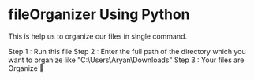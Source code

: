 # fileOrganizer Using Python

This is help us to organize our files in single command. 

Step 1 : Run this file 
Step 2 : Enter the full path of the directory which you want to organize like "C:\Users\Aryan\Downloads"
Step 3 : Your files are Organize 🙂
